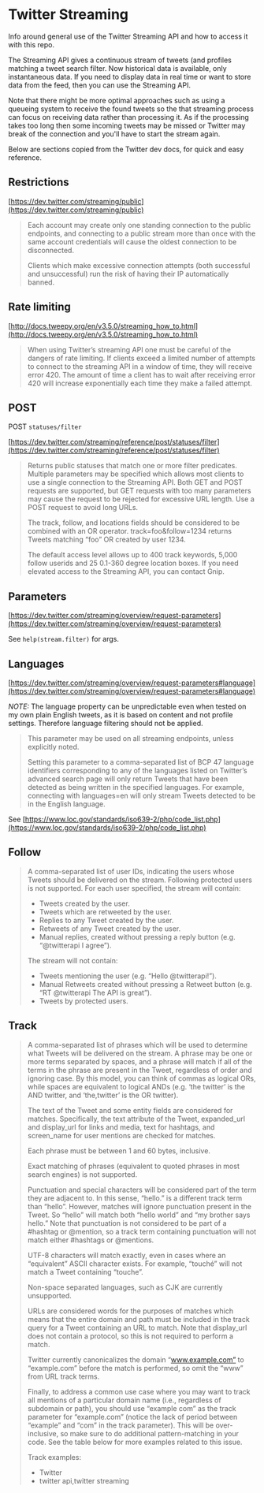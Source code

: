 # Twitter Streaming

Info around general use of the Twitter Streaming API and how to access it with this repo.

The Streaming API gives a continuous stream of tweets (and profiles matching a tweet search filter. Now historical data is available, only instantaneous data. If you need to display data in real time or want to store data from the feed, then you can use the Streaming API.

Note that there might be more optimal approaches such as using a queueing system to receive the found tweets so the that streaming process can focus on receiving data rather than processing it. As if the processing takes too long then some incoming tweets may be missed or Twitter may break of the connection and you'll have to start the stream again.

Below are sections copied from the Twitter dev docs, for quick and easy reference.


## Restrictions

[https://dev.twitter.com/streaming/public](https://dev.twitter.com/streaming/public)

>Each account may create only one standing connection to the public endpoints, and connecting to a public stream more than once with the same account credentials will cause the oldest connection to be disconnected.
>
>Clients which make excessive connection attempts (both successful and unsuccessful) run the risk of having their IP automatically banned.


## Rate limiting

[http://docs.tweepy.org/en/v3.5.0/streaming_how_to.html](http://docs.tweepy.org/en/v3.5.0/streaming_how_to.html)

>When using Twitter’s streaming API one must be careful of the dangers of rate limiting. If clients exceed a limited number of attempts to connect to the streaming API in a window of time, they will receive error 420. The amount of time a client has to wait after receiving error 420 will increase exponentially each time they make a failed attempt.


## POST

POST `statuses/filter`

[https://dev.twitter.com/streaming/reference/post/statuses/filter](https://dev.twitter.com/streaming/reference/post/statuses/filter)

>Returns public statuses that match one or more filter predicates. Multiple parameters may be specified which allows most clients to use a single connection to the Streaming API. Both GET and POST requests are supported, but GET requests with too many parameters may cause the request to be rejected for excessive URL length. Use a POST request to avoid long URLs.
>
>The track, follow, and locations fields should be considered to be combined with an OR operator. track=foo&follow=1234 returns Tweets matching “foo” OR created by user 1234.
>
>The default access level allows up to 400 track keywords, 5,000 follow userids and 25 0.1-360 degree location boxes. If you need elevated access to the Streaming API, you can contact Gnip.


## Parameters

[https://dev.twitter.com/streaming/overview/request-parameters](https://dev.twitter.com/streaming/overview/request-parameters)

See `help(stream.filter)` for args.

## Languages

[https://dev.twitter.com/streaming/overview/request-parameters#language](https://dev.twitter.com/streaming/overview/request-parameters#language)

_NOTE:_ The language property can be unpredictable even when tested on my own plain English tweets, as it is based on content and not profile settings. Therefore language filtering should not be applied.

>This parameter may be used on all streaming endpoints, unless explicitly noted.
>
>Setting this parameter to a comma-separated list of BCP 47 language identifiers corresponding to any of the languages listed on Twitter’s advanced search page will only return Tweets that have been detected as being written in the specified languages. For example, connecting with languages=en will only stream Tweets detected to be in the English language.


See [https://www.loc.gov/standards/iso639-2/php/code_list.php](https://www.loc.gov/standards/iso639-2/php/code_list.php)


## Follow

>A comma-separated list of user IDs, indicating the users whose Tweets should be delivered on the stream. Following protected users is not supported. For each user specified, the stream will contain:
>
>- Tweets created by the user.
>- Tweets which are retweeted by the user.
>- Replies to any Tweet created by the user.
>- Retweets of any Tweet created by the user.
>- Manual replies, created without pressing a reply button (e.g. “@twitterapi I agree”).
>
>The stream will not contain:
>
>- Tweets mentioning the user (e.g. “Hello @twitterapi!”).
>- Manual Retweets created without pressing a Retweet button (e.g. “RT @twitterapi The API is great”).
>- Tweets by protected users.

## Track

>A comma-separated list of phrases which will be used to determine what Tweets will be delivered on the stream. A phrase may be one or more terms separated by spaces, and a phrase will match if all of the terms in the phrase are present in the Tweet, regardless of order and ignoring case. By this model, you can think of commas as logical ORs, while spaces are equivalent to logical ANDs (e.g. ‘the twitter’ is the AND twitter, and ‘the,twitter’ is the OR twitter).
>
>The text of the Tweet and some entity fields are considered for matches. Specifically, the text attribute of the Tweet, expanded_url and display_url for links and media, text for hashtags, and screen_name for user mentions are checked for matches.
>
>Each phrase must be between 1 and 60 bytes, inclusive.
>
>Exact matching of phrases (equivalent to quoted phrases in most search engines) is not supported.
>
>Punctuation and special characters will be considered part of the term they are adjacent to. In this sense, “hello.” is a different track term than “hello”. However, matches will ignore punctuation present in the Tweet. So “hello” will match both “hello world” and “my brother says hello.” Note that punctuation is not considered to be part of a #hashtag or @mention, so a track term containing punctuation will not match either #hashtags or @mentions.
>
>UTF-8 characters will match exactly, even in cases where an “equivalent” ASCII character exists. For example, “touché” will not match a Tweet containing “touche”.
>
>Non-space separated languages, such as CJK are currently unsupported.
>
>URLs are considered words for the purposes of matches which means that the entire domain and path must be included in the track query for a Tweet containing an URL to match. Note that display_url does not contain a protocol, so this is not required to perform a match.
>
>Twitter currently canonicalizes the domain “www.example.com” to “example.com” before the match is performed, so omit the “www” from URL track terms.
>
>Finally, to address a common use case where you may want to track all mentions of a particular domain name (i.e., regardless of subdomain or path), you should use “example com” as the track parameter for “example.com” (notice the lack of period between “example” and “com” in the track parameter). This will be over-inclusive, so make sure to do additional pattern-matching in your code. See the table below for more examples related to this issue.
>
>Track examples:
>
>- Twitter
>- twitter api,twitter streaming

